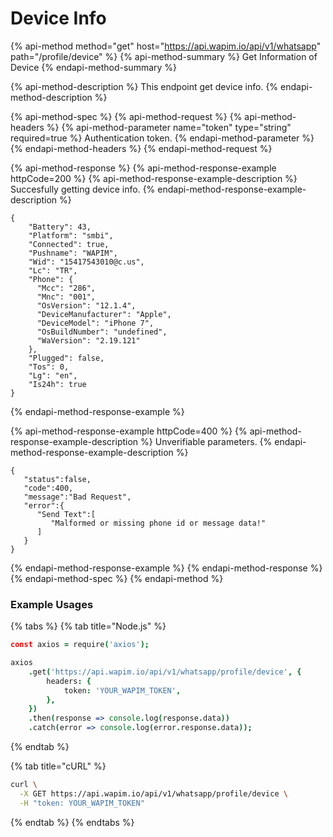 # Device Info

{% api-method method="get" host="https://api.wapim.io/api/v1/whatsapp" path="/profile/device" %}
{% api-method-summary %}
Get Information of Device
{% endapi-method-summary %}

{% api-method-description %}
This endpoint get device info.
{% endapi-method-description %}

{% api-method-spec %}
{% api-method-request %}
{% api-method-headers %}
{% api-method-parameter name="token" type="string" required=true %}
Authentication token.
{% endapi-method-parameter %}
{% endapi-method-headers %}
{% endapi-method-request %}

{% api-method-response %}
{% api-method-response-example httpCode=200 %}
{% api-method-response-example-description %}
Succesfully getting device info.
{% endapi-method-response-example-description %}

```text
{
    "Battery": 43,
    "Platform": "smbi",
    "Connected": true,
    "Pushname": "WAPIM",
    "Wid": "15417543010@c.us",
    "Lc": "TR",
    "Phone": {
      "Mcc": "286",
      "Mnc": "001",
      "OsVersion": "12.1.4",
      "DeviceManufacturer": "Apple",
      "DeviceModel": "iPhone 7",
      "OsBuildNumber": "undefined",
      "WaVersion": "2.19.121"
    },
    "Plugged": false,
    "Tos": 0,
    "Lg": "en",
    "Is24h": true
}
```
{% endapi-method-response-example %}

{% api-method-response-example httpCode=400 %}
{% api-method-response-example-description %}
Unverifiable parameters.
{% endapi-method-response-example-description %}

```text
{
   "status":false,
   "code":400,
   "message":"Bad Request",
   "error":{
      "Send Text":[
         "Malformed or missing phone id or message data!"
      ]
   }
}
```
{% endapi-method-response-example %}
{% endapi-method-response %}
{% endapi-method-spec %}
{% endapi-method %}

### Example Usages

{% tabs %}
{% tab title="Node.js" %}
```coffeescript
const axios = require('axios');

axios
	.get('https://api.wapim.io/api/v1/whatsapp/profile/device', {
		headers: {
			token: 'YOUR_WAPIM_TOKEN',
		},
	})
	.then(response => console.log(response.data))
	.catch(error => console.log(error.response.data));
```
{% endtab %}

{% tab title="cURL" %}
```bash
curl \
  -X GET https://api.wapim.io/api/v1/whatsapp/profile/device \
  -H "token: YOUR_WAPIM_TOKEN"
```
{% endtab %}
{% endtabs %}

